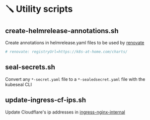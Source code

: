 # :screwdriver: Utility scripts

## create-helmrelease-annotations.sh
Create annotations in helmrelease.yaml files to be used by
[renovate](../.github/renovate.json5)

```yaml
# renovate: registryUrl=https://k8s-at-home.com/charts/
```

## seal-secrets.sh
Convert any `*-secret.yaml` file to a `*-sealedsecret.yaml` file with the
kubeseal CLI

## update-ingress-cf-ips.sh
Update Cloudflare's ip addresses in [ingress-nginx-internal]( ../cluster/kube-system/ingress-nginx-internal/helmrelease.yaml)
